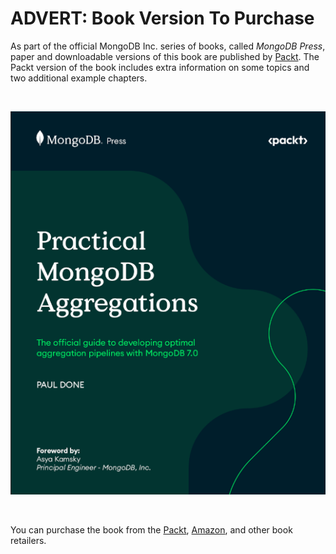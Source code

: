 # ADVERT: Book Version To Purchase

As part of the official MongoDB Inc. series of books, called _MongoDB Press_, paper and downloadable versions of this book are published by [Packt](https://www.packtpub.com/). The Packt version of the book includes extra information on some topics and two additional example chapters. 

&nbsp;

![Practical MongoDB Aggregations book published by Packt](./pics/packt_book_front_cover.png)

&nbsp;

You can purchase the book from the [Packt](https://www.packtpub.com/product/practical-mongodb-aggregations/9781835080641), [Amazon](https://www.amazon.com/Practical-MongoDB-Aggregations-developing-aggregation-ebook/dp/B0CGVKYGPT), and other book retailers.

